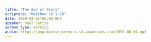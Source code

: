 ```yaml
---
title: "The God of Glory"
scripture: "Matthew 18:1-28"
date: 1999-08-01T00:00:00Z
speaker: Paul Settle
sermon_type: morning
audio: https://pcpcmorningsermons.s3.amazonaws.com/1999-08-01.mp3 
---
```



